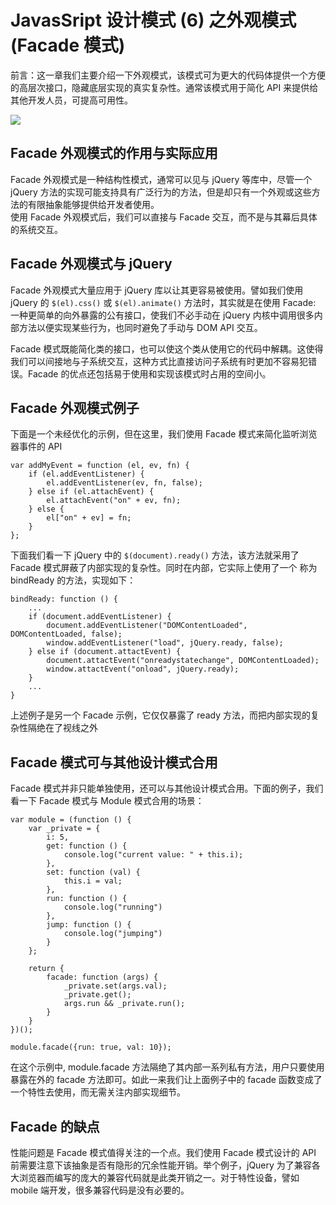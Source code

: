 # JavasSript 设计模式 (6) 之外观模式 (Facade 模式)

前言：这一章我们主要介绍一下外观模式，该模式可为更大的代码体提供一个方便的高层次接口，隐藏底层实现的真实复杂性。通常该模式用于简化 API 来提供给其他开发人员，可提高可用性。

![](https://img.shenyujie.cc/2019-6-9-Factory-Pattern.png)

## Facade 外观模式的作用与实际应用
Facade 外观模式是一种结构性模式，通常可以见与 jQuery 等库中，尽管一个 jQuery 方法的实现可能支持具有广泛行为的方法，但是却只有一个外观或这些方法的有限抽象能够提供给开发者使用。  
使用 Facade 外观模式后，我们可以直接与 Facade 交互，而不是与其幕后具体的系统交互。

## Facade 外观模式与 jQuery
Facade 外观模式大量应用于 jQuery 库以让其更容易被使用。譬如我们使用 jQuery 的 `$(el).css()` 或 `$(el).animate()` 方法时，其实就是在使用 Facade: 一种更简单的向外暴露的公有接口，使我们不必手动在 jQuery 内核中调用很多内部方法以便实现某些行为，也同时避免了手动与 DOM API 交互。  

Facade 模式既能简化类的接口，也可以使这个类从使用它的代码中解耦。这使得我们可以间接地与子系统交互，这种方式比直接访问子系统有时更加不容易犯错误。Facade 的优点还包括易于使用和实现该模式时占用的空间小。

## Facade 外观模式例子

下面是一个未经优化的示例，但在这里，我们使用 Facade 模式来简化监听浏览器事件的 API

```
var addMyEvent = function (el, ev, fn) {
    if (el.addEventListener) {
        el.addEventListener(ev, fn, false);
    } else if (el.attachEvent) {
        el.attachEvent("on" + ev, fn);
    } else {
        el["on" + ev] = fn;
    }
};

```

下面我们看一下 jQuery 中的 `$(document).ready()` 方法，该方法就采用了 Facade 模式屏蔽了内部实现的复杂性。同时在内部，它实际上使用了一个 称为 bindReady 的方法，实现如下：

```
bindReady: function () {
	...
	if (document.addEventListener) {
	    document.addEventListener("DOMContentLoaded", DOMContentLoaded, false);
	    window.addEventListener("load", jQuery.ready, false);
	} else if (document.attactEvent) {
	    document.attactEvent("onreadystatechange", DOMContentLoaded);
	    window.attactEvent("onload", jQuery.ready);
	}
	...
}
```

上述例子是另一个 Facade 示例，它仅仅暴露了 ready 方法，而把内部实现的复杂性隔绝在了视线之外

## Facade 模式可与其他设计模式合用
Facade 模式并非只能单独使用，还可以与其他设计模式合用。下面的例子，我们看一下 Facade 模式与 Module 模式合用的场景：

```
var module = (function () {
    var _private = {
        i: 5,
        get: function () {
            console.log("current value: " + this.i);
        },
        set: function (val) {
            this.i = val;
        },
        run: function () {
            console.log("running")
        },
        jump: function () {
            console.log("jumping")
        }
    };

    return {
        facade: function (args) {
            _private.set(args.val);
            _private.get();
            args.run && _private.run();
        }
    }
})();

module.facade({run: true, val: 10});
```

在这个示例中, module.facade 方法隔绝了其内部一系列私有方法，用户只要使用暴露在外的 facade 方法即可。如此一来我们让上面例子中的 facade 函数变成了一个特性去使用，而无需关注内部实现细节。

## Facade 的缺点
性能问题是 Facade 模式值得关注的一个点。我们使用 Facade 模式设计的 API 前需要注意下该抽象是否有隐形的冗余性能开销。举个例子，jQuery 为了兼容各大浏览器而编写的庞大的兼容代码就是此类开销之一。对于特性设备，譬如 mobile 端开发，很多兼容代码是没有必要的。